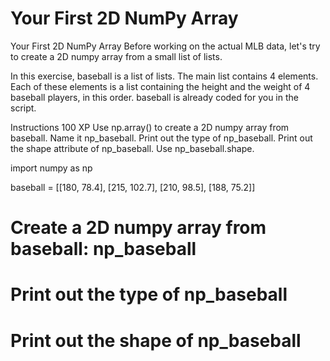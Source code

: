 # Your First 2D NumPy Array

Your First 2D NumPy Array
Before working on the actual MLB data, let's try to create a 2D numpy array from a small list of lists.

In this exercise, baseball is a list of lists. The main list contains 4 elements. Each of these elements is a list containing the height and the weight of 4 baseball players, in this order. baseball is already coded for you in the script.

Instructions
100 XP
Use np.array() to create a 2D numpy array from baseball. Name it np_baseball.
Print out the type of np_baseball.
Print out the shape attribute of np_baseball. Use np_baseball.shape.

import numpy as np

baseball = [[180, 78.4],
            [215, 102.7],
            [210, 98.5],
            [188, 75.2]]

# Create a 2D numpy array from baseball: np_baseball


# Print out the type of np_baseball


# Print out the shape of np_baseball

